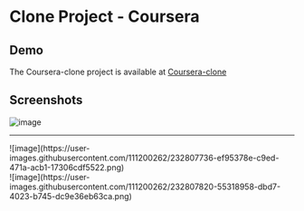 # Clone Project - Coursera

## Demo

The Coursera-clone project is available at [Coursera-clone](https://trebektas.github.io/HYF-Module-HTMLCSSGIT/week2/coursera-clone/coursera-clone/)

## Screenshots
![image](https://user-images.githubusercontent.com/111200262/232805848-2172d9e9-bba5-4ccb-8fe1-ff369eeb50ec.png)
<hr/>
![image](https://user-images.githubusercontent.com/111200262/232807736-ef95378e-c9ed-471a-acb1-17306cdf5522.png)
<br/>
![image](https://user-images.githubusercontent.com/111200262/232807820-55318958-dbd7-4023-b745-dc9e36eb63ca.png)
